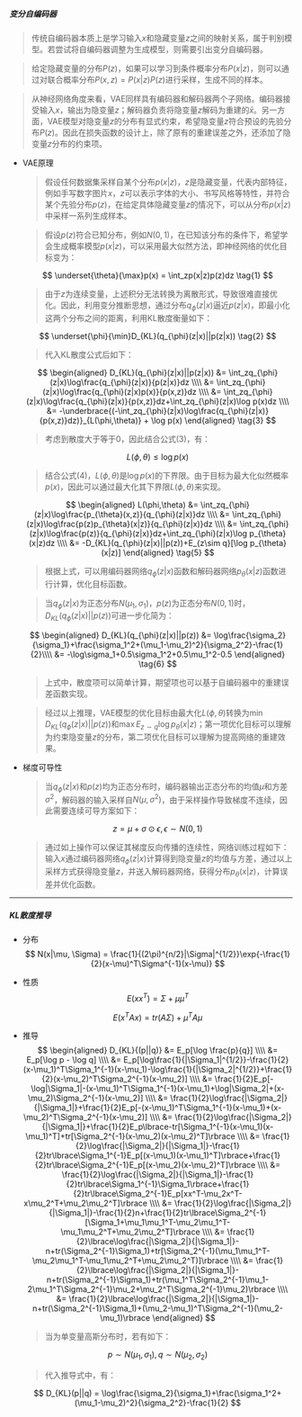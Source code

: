 ##### 变分自编码器

> 传统自编码器本质上是学习输入$x$和隐藏变量$z$之间的映射关系，属于判别模型。若尝试将自编码器调整为生成模型，则需要引出变分自编码器。

> 给定隐藏变量的分布$P(z)$，如果可以学习到条件概率分布$P(x|z)$，则可以通过对联合概率分布$P(x, z) = P(x|z)P(z)$进行采样，生成不同的样本。

> 从神经网络角度来看，VAE同样具有编码器和解码器两个子网络。编码器接受输入$x$，输出为隐变量$z$；解码器负责将隐变量$z$解码为重建的$\bar{x}$。另一方面，VAE模型对隐变量$z$的分布有显式约束，希望隐变量$z$符合预设的先验分布$P(z)$。因此在损失函数的设计上，除了原有的重建误差之外，还添加了隐变量$z$分布的约束项。

+ VAE原理

  > 假设任何数据集采样自某个分布$p(x|z)$，$z$是隐藏变量，代表内部特征，例如手写数字图片$x$，$z$可以表示字体的大小、书写风格等特性，并符合某个先验分布$p(z)$，在给定具体隐藏变量$z$的情况下，可以从分布$p(x|z)$中采样一系列生成样本。

  > 假设$p(z)$符合已知分布，例如$N(0,1)$，在已知该分布的条件下，希望学会生成概率模型$p(x|z)$，可以采用最大似然方法，即神经网络的优化目标变为：

  $$
  \underset{\theta}{\max}p(x) = \int_zp(x|z)p(z)dz \tag{1}
  $$

  > 由于$z$为连续变量，上述积分无法转换为离散形式，导致很难直接优化。因此，利用变分推断思想，通过分布$q_{\phi}(z|x)$逼近$p(z|x)$，即最小化这两个分布之间的距离，利用KL散度衡量如下：

  $$
  \underset{\phi}{\min}D_{KL}(q_{\phi}(z|x)||p(z|x)) \tag{2}
  $$

  > 代入KL散度公式后如下：

  $$
  \begin{aligned}
  D_{KL}(q_{\phi}(z|x)||p(z|x)) 
  &= \int_zq_{\phi}(z|x)\log\frac{q_{\phi}(z|x)}{p(z|x)}dz \\\\
  &= \int_zq_{\phi}(z|x)\log\frac{q_{\phi}(z|x)p(x)}{p(x,z)}dz \\\\
  &= \int_zq_{\phi}(z|x)\log\frac{q_{\phi}(z|x)}{p(x,z)}dz+\int_zq_{\phi}(z|x)\log p(x)dz \\\\
  &= -\underbrace{(-\int_zq_{\phi}(z|x)\log\frac{q_{\phi}(z|x)}{p(x,z)}dz)}_{L(\phi,\theta)} + \log p(x)
  \end{aligned} \tag{3}
  $$

  > 考虑到散度大于等于0，因此结合公式(3)，有：

  $$
  L(\phi,\theta) \le \log p(x) \tag{4}
  $$

  > 结合公式(4)，$L(\phi,\theta)$是$\log p(x)$的下界限。由于目标为最大化似然概率$p(x)$，因此可以通过最大化其下界限$L(\phi,\theta)$来实现。

  $$
  \begin{aligned}
  L(\phi,\theta) 
  &= \int_zq_{\phi}(z|x)\log\frac{p_{\theta}(x,z)}{q_{\phi}(z|x)}dz \\\\
  &= \int_zq_{\phi}(z|x)\log\frac{p(z)p_{\theta}(x|z)}{q_{\phi}(z|x)}dz \\\\
  &= \int_zq_{\phi}(z|x)\log\frac{p(z)}{q_{\phi}(z|x)}dz+\int_zq_{\phi}(z|x)\log p_{\theta}(x|z)dz \\\\
  &= -D_{KL}(q_{\phi}(z|x)||p(z))+E_{z\sim q}[\log p_{\theta}(x|z)]
  \end{aligned} \tag{5}
  $$

  > 根据上式，可以用编码器网络$q_{\phi}(z|x)$函数和解码器网络$p_{\theta}(x|z)$函数进行计算，优化目标函数。

  > 当$q_{\phi}(z|x)$为正态分布$N(\mu_1, \sigma_1)$，$p(z)$为正态分布$N(0, 1)$时，$D_{KL}(q_{\phi}(z|x)||p(z))$可进一步化简为：

  $$
  \begin{aligned}
  D_{KL}(q_{\phi}(z|x)||p(z)) 
  &= \log\frac{\sigma_2}{\sigma_1}+\frac{\sigma_1^2+(\mu_1-\mu_2)^2}{\sigma_2^2}-\frac{1}{2}\\\\
  &= -\log\sigma_1+0.5\sigma_1^2+0.5\mu_1^2-0.5
  \end{aligned} \tag{6}
  $$

  > 上式中，散度项可以简单计算，期望项也可以基于自编码器中的重建误差函数实现。

  > 经过以上推理，VAE模型的优化目标由最大化$L(\phi, \theta)$转换为$\min D_{KL}(q_{\phi}(z|x)||p(z))$和$\max E_{z\sim q}\log p_{\theta}(x|z)$；第一项优化目标可以理解为约束隐变量$z$的分布，第二项优化目标可以理解为提高网络的重建效果。
  
+ 梯度可导性

  > 当$q_{\phi}(z|x)$和$p(z)$均为正态分布时，编码器输出正态分布的均值$\mu$和方差$\sigma^2$，解码器的输入采样自$N(\mu,\sigma^2)$，由于采样操作导致梯度不连续，因此需要连续可导方案如下：

  $$
  z = \mu + \sigma \odot\epsilon,\epsilon\sim N(0,1) \tag{7}
  $$

  > 通过如上操作可以保证其梯度反向传播的连续性，网络训练过程如下：输入$x$通过编码器网络$q_{\phi}(z|x)$计算得到隐变量$z$的均值与方差，通过以上采样方式获得隐变量$z$，并送入解码器网络，获得分布$p_{\theta}(x|z)$，计算误差并优化函数。

---

##### KL散度推导

+ 分布
  $$
  N(x|\mu, \Sigma) = \frac{1}{(2\pi)^{n/2}|\Sigma|^{1/2}}\exp{-\frac{1}{2}(x-\mu)^T\Sigma^{-1}(x-\mu)}
  $$

+ 性质
  $$
  E(xx^T) = \Sigma + \mu\mu^T
  $$

  $$
  E(x^TAx) = tr(A\Sigma) + \mu^TA\mu
  $$

+ 推导
  $$
  \begin{aligned}
  D_{KL}{(p||q)} 
  &= E_p[\log \frac{p}{q}] \\\\
  &= E_p[\log p - \log q] \\\\
  &= E_p[\log\frac{1}{|\Sigma_1|^{1/2}}-\frac{1}{2}(x-\mu_1)^T\Sigma_1^{-1}(x-\mu_1)-\log\frac{1}{|\Sigma_2|^{1/2}}+\frac{1}{2}(x-\mu_2)^T\Sigma_2^{-1}(x-\mu_2)] \\\\
  &= \frac{1}{2}E_p[-\log|\Sigma_1|-(x-\mu_1)^T\Sigma_1^{-1}(x-\mu_1)+\log|\Sigma_2|+(x-\mu_2)\Sigma_2^{-1}(x-\mu_2)] \\\\
  &= \frac{1}{2}\log\frac{|\Sigma_2|}{|\Sigma_1|}+\frac{1}{2}E_p[-(x-\mu_1)^T\Sigma_1^{-1}(x-\mu_1)+(x-\mu_2)^T\Sigma_2^{-1}(x-\mu_2)] \\\\
  &= \frac{1}{2}\log\frac{|\Sigma_2|}{|\Sigma_1|}+\frac{1}{2}E_p\lbrace-tr[\Sigma_1^{-1}(x-\mu_1)(x-\mu_1)^T]+tr[\Sigma_2^{-1}(x-\mu_2)(x-\mu_2)^T]\rbrace \\\\
  &= \frac{1}{2}\log\frac{|\Sigma_2|}{|\Sigma_1|}-\frac{1}{2}tr\lbrace\Sigma_1^{-1}E_p[(x-\mu_1)(x-\mu_1)^T]\rbrace+\frac{1}{2}tr\lbrace\Sigma_2^{-1}E_p[(x-\mu_2)(x-\mu_2)^T]\rbrace \\\\
  &= \frac{1}{2}\log\frac{|\Sigma_2|}{|\Sigma_1|}-\frac{1}{2}tr\lbrace\Sigma_1^{-1}\Sigma_1\rbrace+\frac{1}{2}tr\lbrace\Sigma_2^{-1}E_p[xx^T-\mu_2x^T-x\mu_2^T+\mu_2\mu_2^T]\rbrace \\\\
  &= \frac{1}{2}\log\frac{|\Sigma_2|}{|\Sigma_1|}-\frac{1}{2}n+\frac{1}{2}tr\lbrace\Sigma_2^{-1}[\Sigma_1+\mu_1\mu_1^T-\mu_2\mu_1^T-\mu_1\mu_2^T+\mu_2\mu_2^T]\rbrace \\\\
  &= \frac{1}{2}\lbrace\log\frac{|\Sigma_2|}{|\Sigma_1|}-n+tr(\Sigma_2^{-1}\Sigma_1)+tr[\Sigma_2^{-1}(\mu_1\mu_1^T-\mu_2\mu_1^T-\mu_1\mu_2^T+\mu_2\mu_2^T)]\rbrace \\\\
  &= \frac{1}{2}\lbrace\log\frac{|\Sigma_2|}{|\Sigma_1|}-n+tr(\Sigma_2^{-1}\Sigma_1)+tr(\mu_1^T\Sigma_2^{-1}\mu_1-2\mu_1^T\Sigma_2^{-1}\mu_2+\mu_2^T\Sigma_2^{-1}\mu_2)\rbrace \\\\
  &= \frac{1}{2}\lbrace\log\frac{|\Sigma_2|}{|\Sigma_1|}-n+tr(\Sigma_2^{-1}\Sigma_1)+(\mu_2-\mu_1)^T\Sigma_2^{-1}(\mu_2-\mu_1)\rbrace
  \end{aligned}
  $$

  > 当为单变量高斯分布时，若有如下：

  $$
  p\sim N(\mu_1, \sigma_1),q\sim N(\mu_2, \sigma_2)
  $$

  > 代入推导式中，有：

  $$
  D_{KL}(p||q) = \log\frac{\sigma_2}{\sigma_1}+\frac{\sigma_1^2+(\mu_1-\mu_2)^2}{\sigma_2^2}-\frac{1}{2}
  $$

  































